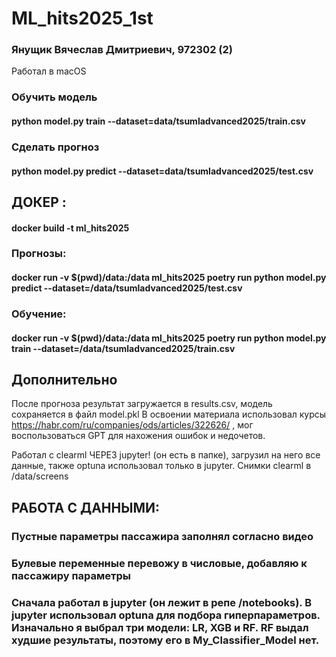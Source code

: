 # ML_hits2025_1st

### Янущик Вячеслав Дмитриевич, 972302 (2)

Работал в macOS

### Обучить модель 

 #### python model.py train --dataset=data/tsumladvanced2025/train.csv

### Сделать прогноз

 #### python model.py predict --dataset=data/tsumladvanced2025/test.csv


## ДОКЕР : 

 #### docker build -t ml_hits2025

### Прогнозы:

#### docker run -v $(pwd)/data:/data ml_hits2025 poetry run python model.py predict --dataset=/data/tsumladvanced2025/test.csv

### Обучение: 

#### docker run -v $(pwd)/data:/data ml_hits2025 poetry run python model.py train --dataset=/data/tsumladvanced2025/train.csv



## Дополнительно

После прогноза результат загружается в results.csv,
модель сохраняется в файл model.pkl
В освоении материала использовал курсы https://habr.com/ru/companies/ods/articles/322626/ , мог воспользоваться GPT для нахожения ошибок и недочетов. 

Работал с clearml ЧЕРЕЗ jupyter! (он есть в папке), загрузил на него все данные, также optuna использовал только в jupyter. Снимки clearml в /data/screens

## РАБОТА С ДАННЫМИ:
 ### Пустные параметры пассажира заполнял согласно видео
 ### Булевые переменные перевожу в числовые, добавляю к пассажиру параметры 

 ### Сначала работал в jupyter (он лежит в репе /notebooks). В jupyter использовал optuna для подбора гиперпараметров. Изначально я выбрал три модели: LR, XGB и RF. RF выдал худшие результаты, поэтому его в My_Classifier_Model нет. 